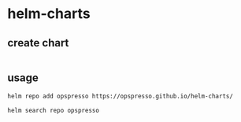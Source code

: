 # helm-charts

## create chart

```bash

```

## usage

```bash
helm repo add opspresso https://opspresso.github.io/helm-charts/

helm search repo opspresso
```
